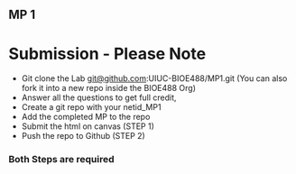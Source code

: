 ## MP 1

# Submission - Please Note

- Git clone the Lab git@github.com:UIUC-BIOE488/MP1.git (You can also fork it into a new repo inside the BIOE488 Org)
- Answer all the questions to get full credit,
- Create a git repo with your netid_MP1
- Add the completed MP to the repo
- Submit the html on canvas (STEP 1)
- Push the repo to Github  (STEP 2)

### **Both Steps are required**
